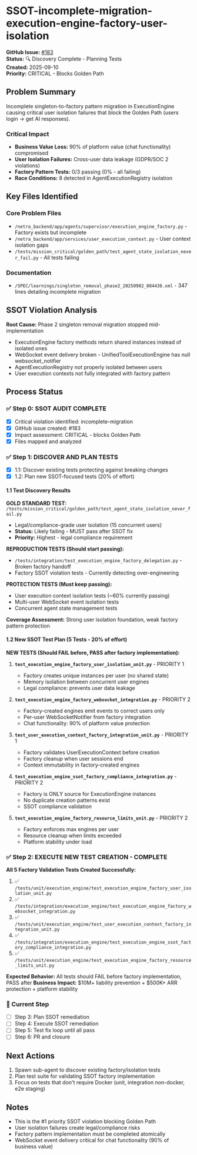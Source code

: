 # SSOT-incomplete-migration-execution-engine-factory-user-isolation

**GitHub Issue:** [#183](https://github.com/netra-systems/netra-apex/issues/183)  
**Status:** 🔍 Discovery Complete - Planning Tests  
**Created:** 2025-09-10  
**Priority:** CRITICAL - Blocks Golden Path

## Problem Summary

Incomplete singleton-to-factory pattern migration in ExecutionEngine causing critical user isolation failures that block the Golden Path (users login → get AI responses).

### Critical Impact
- **Business Value Loss:** 90% of platform value (chat functionality) compromised
- **User Isolation Failures:** Cross-user data leakage (GDPR/SOC 2 violations)
- **Factory Pattern Tests:** 0/3 passing (0% - all failing)
- **Race Conditions:** 8 detected in AgentExecutionRegistry isolation

## Key Files Identified

### Core Problem Files
- `/netra_backend/app/agents/supervisor/execution_engine_factory.py` - Factory exists but incomplete
- `/netra_backend/app/services/user_execution_context.py` - User context isolation gaps
- `/tests/mission_critical/golden_path/test_agent_state_isolation_never_fail.py` - All tests failing

### Documentation
- `/SPEC/learnings/singleton_removal_phase2_20250902_084436.xml` - 347 lines detailing incomplete migration

## SSOT Violation Analysis

**Root Cause:** Phase 2 singleton removal migration stopped mid-implementation
- ExecutionEngine factory methods return shared instances instead of isolated ones
- WebSocket event delivery broken - UnifiedToolExecutionEngine has null websocket_notifier  
- AgentExecutionRegistry not properly isolated between users
- User execution contexts not fully integrated with factory pattern

## Process Status

### ✅ Step 0: SSOT AUDIT COMPLETE
- [x] Critical violation identified: incomplete-migration
- [x] GitHub issue created: #183
- [x] Impact assessment: CRITICAL - blocks Golden Path
- [x] Files mapped and analyzed

### ✅ Step 1: DISCOVER AND PLAN TESTS  
- [x] 1.1: Discover existing tests protecting against breaking changes
- [x] 1.2: Plan new SSOT-focused tests (20% of effort)

#### 1.1 Test Discovery Results
**GOLD STANDARD TEST:** `/tests/mission_critical/golden_path/test_agent_state_isolation_never_fail.py`
- Legal/compliance-grade user isolation (15 concurrent users)
- **Status:** Likely failing - MUST pass after SSOT fix
- **Priority:** Highest - legal compliance requirement

**REPRODUCTION TESTS (Should start passing):**
- `/tests/integration/test_execution_engine_factory_delegation.py` - Broken factory handoff
- Factory SSOT violation tests - Currently detecting over-engineering

**PROTECTION TESTS (Must keep passing):**
- User execution context isolation tests (~60% currently passing)
- Multi-user WebSocket event isolation tests  
- Concurrent agent state management tests

**Coverage Assessment:** Strong user isolation foundation, weak factory pattern protection

#### 1.2 New SSOT Test Plan (5 Tests - 20% of effort)
**NEW TESTS (Should FAIL before, PASS after factory implementation):**

1. **`test_execution_engine_factory_user_isolation_unit.py`** - PRIORITY 1
   - Factory creates unique instances per user (no shared state)
   - Memory isolation between concurrent user engines
   - Legal compliance: prevents user data leakage

2. **`test_execution_engine_factory_websocket_integration.py`** - PRIORITY 2  
   - Factory-created engines emit events to correct users only
   - Per-user WebSocketNotifier from factory integration
   - Chat functionality: 90% of platform value protection

3. **`test_user_execution_context_factory_integration_unit.py`** - PRIORITY 1
   - Factory validates UserExecutionContext before creation
   - Factory cleanup when user sessions end
   - Context immutability in factory-created engines

4. **`test_execution_engine_ssot_factory_compliance_integration.py`** - PRIORITY 2
   - Factory is ONLY source for ExecutionEngine instances
   - No duplicate creation patterns exist
   - SSOT compliance validation

5. **`test_execution_engine_factory_resource_limits_unit.py`** - PRIORITY 2
   - Factory enforces max engines per user
   - Resource cleanup when limits exceeded
   - Platform stability under load

### ✅ Step 2: EXECUTE NEW TEST CREATION - COMPLETE
**All 5 Factory Validation Tests Created Successfully:**

1. ✅ `/tests/unit/execution_engine/test_execution_engine_factory_user_isolation_unit.py`
2. ✅ `/tests/integration/execution_engine/test_execution_engine_factory_websocket_integration.py` 
3. ✅ `/tests/unit/execution_engine/test_user_execution_context_factory_integration_unit.py`
4. ✅ `/tests/integration/execution_engine/test_execution_engine_ssot_factory_compliance_integration.py`
5. ✅ `/tests/unit/execution_engine/test_execution_engine_factory_resource_limits_unit.py`

**Expected Behavior:** All tests should FAIL before factory implementation, PASS after
**Business Impact:** $10M+ liability prevention + $500K+ ARR protection + platform stability

### 🔄 Current Step  
- [ ] Step 3: Plan SSOT remediation  
- [ ] Step 4: Execute SSOT remediation
- [ ] Step 5: Test fix loop until all pass
- [ ] Step 6: PR and closure

## Next Actions
1. Spawn sub-agent to discover existing factory/isolation tests
2. Plan test suite for validating SSOT factory implementation  
3. Focus on tests that don't require Docker (unit, integration non-docker, e2e staging)

## Notes
- This is the #1 priority SSOT violation blocking Golden Path
- User isolation failures create legal/compliance risks
- Factory pattern implementation must be completed atomically
- WebSocket event delivery critical for chat functionality (90% of business value)